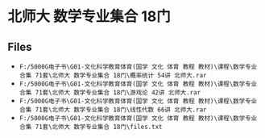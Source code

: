# 北师大 数学专业集合 18门

## Files

- `F:/5000G电子书\G01-文化科学教育体育(国学 文化 体育 教程 教材)\课程\数学专业合集 71套\北师大 数学专业集合 18门\概率统计 54讲 北师大.rar`
- `F:/5000G电子书\G01-文化科学教育体育(国学 文化 体育 教程 教材)\课程\数学专业合集 71套\北师大 数学专业集合 18门\游戏论 42讲 北师大.rar`
- `F:/5000G电子书\G01-文化科学教育体育(国学 文化 体育 教程 教材)\课程\数学专业合集 71套\北师大 数学专业集合 18门\线性代数 66讲 北师大.rar`
- `F:/5000G电子书\G01-文化科学教育体育(国学 文化 体育 教程 教材)\课程\数学专业合集 71套\北师大 数学专业集合 18门\files.txt`
